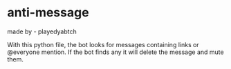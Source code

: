# anti-message
made by - playedyabtch

With this python file, the bot looks for messages containing links or @everyone mention. If the bot finds any it will delete the message and mute them.
